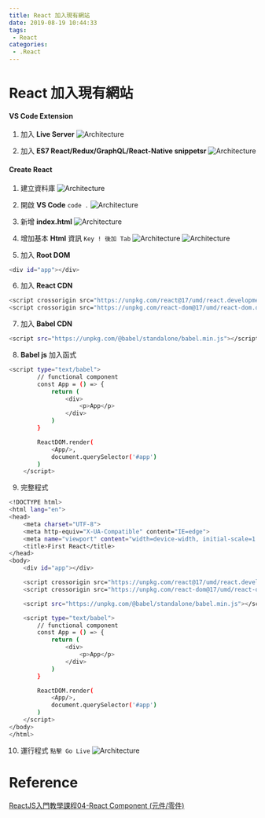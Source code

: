 ```yaml
---
title: React 加入現有網站
date: 2019-08-19 10:44:33
tags:
 - React
categories: 
 - .React
---
```


# React 加入現有網站

#### VS Code Extension
1. 加入 **Live Server**
![Architecture](01.png)

2. 加入 **ES7 React/Redux/GraphQL/React-Native snippetsr**
![Architecture](02.png)

#### Create React
1. 建立資料庫
![Architecture](03.png)

2. 開啟 **VS Code**
`code .`
![Architecture](04.png)

3. 新增 **index.html**
![Architecture](05.png)

4. 增加基本 **Html** 資訊
`Key ! 後加 Tab`
![Architecture](06.png)
![Architecture](07.png)

5. 加入 **Root DOM**
~~~ bash
<div id="app"></div>
~~~

6. 加入 **React CDN**
~~~ bash
<script crossorigin src="https://unpkg.com/react@17/umd/react.development.js"></script>
<script crossorigin src="https://unpkg.com/react-dom@17/umd/react-dom.development.js"></script>
~~~

7. 加入 **Babel CDN**
~~~ bash
<script src="https://unpkg.com/@babel/standalone/babel.min.js"></script>
~~~

8. **Babel js** 加入函式
~~~ bash
<script type="text/babel">
        // functional component
        const App = () => {
            return (
                <div>
                    <p>App</p>
                </div>
            )
        }

        ReactDOM.render(
            <App/>,
            document.querySelector('#app')
        )
    </script>
~~~

9. 完整程式
~~~ bash
<!DOCTYPE html>
<html lang="en">
<head>
    <meta charset="UTF-8">
    <meta http-equiv="X-UA-Compatible" content="IE=edge">
    <meta name="viewport" content="width=device-width, initial-scale=1.0">
    <title>First React</title>
</head>
<body>
    <div id="app"></div>

    <script crossorigin src="https://unpkg.com/react@17/umd/react.development.js"></script>
    <script crossorigin src="https://unpkg.com/react-dom@17/umd/react-dom.development.js"></script>

    <script src="https://unpkg.com/@babel/standalone/babel.min.js"></script>

    <script type="text/babel">
        // functional component
        const App = () => {
            return (
                <div>
                    <p>App</p>
                </div>
            )
        }

        ReactDOM.render(
            <App/>,
            document.querySelector('#app')
        )
    </script>
</body>
</html>
~~~

10. 運行程式
`點擊 Go Live`
![Architecture](08.png)

# Reference
[ReactJS入門教學課程04-React Component (元件/零件)](https://www.youtube.com/watch?v=8_o0EZKFdos)